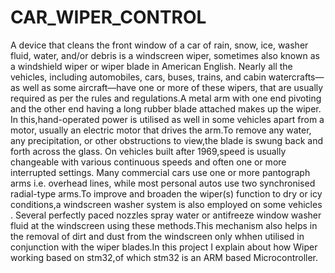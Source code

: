 # CAR_WIPER_CONTROL

A device that cleans the front window of a car of rain, snow, ice, washer fluid, water, and/or debris is a windscreen wiper, sometimes also  known as a windshield wiper or wiper blade in American English. Nearly all the vehicles, including automobiles, cars, buses, trains, and cabin watercrafts—as well as some aircraft—have one or more of these wipers, that are usually required as per the rules and regulations.A metal arm with one end pivoting and the other end having a long rubber blade attached makes up the wiper.
In this,hand-operated power is utilised as well in some vehicles apart from a motor, usually an electric motor that drives the arm.To remove any water, any precipitation, or other obstructions to view,the blade is swung back and forth across the glass. On vehicles built after 1969,speed is usually changeable with various continuous speeds and often one or more interrupted settings. Many commercial cars use one or more pantograph arms i.e. overhead lines, while most personal autos use two synchronised radial-type arms.To improve and broaden the wiper(s) function to dry or icy conditions,a windscreen washer system is also employed on some vehicles . Several perfectly paced nozzles spray water or antifreeze window washer fluid at the windscreen using these methods.This mechanism also helps in the removal of dirt and dust from the windscreen only whhen utilised in conjunction with the wiper blades.In this project I explain about how Wiper working based on stm32,of which stm32 is an ARM based Microcontroller.
